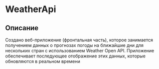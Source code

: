 # WeatherApi

## Описание
Создано веб-приложение (фронтальная часть), которое занимается получением данных о прогнозах погоды на ближайшие дни для нескольких стран с использованием Weather Open API. Приложение обеспечивает последующее отображение этих данных, которые обновляются в реальном времени
